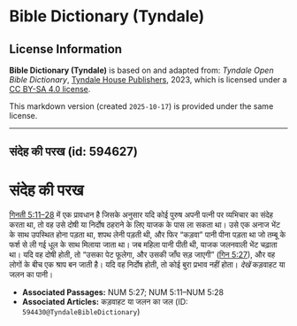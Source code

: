 # Bible Dictionary (Tyndale)

## License Information

**Bible Dictionary (Tyndale)** is based on and adapted from: _Tyndale Open Bible Dictionary_, [Tyndale House Publishers](https://tyndaleopenresources.com/), 2023, which is licensed under a [CC BY-SA 4.0 license](https://creativecommons.org/licenses/by-sa/4.0/legalcode.en).

This markdown version (created `2025-10-17`) is provided under the same license.



--------------------------------

## संदेह की परख (id: 594627)

संदेह की परख
============

[गिनती 5:11–28](https://ref.ly/Num5:11-Num5:28) में एक प्रावधान है जिसके अनुसार यदि कोई पुरुष अपनी पत्नी पर व्यभिचार का संदेह करता था, तो वह उसे दोषी या निर्दोष ठहराने के लिए याजक के पास ला सकता था। उसे एक अनाज भेंट के साथ उपस्थित होना पड़ता था, शपथ लेनी पड़ती थी, और फिर “कड़वा” पानी पीना पड़ता था जो तम्बू के फर्श से ली गई धूल के साथ मिलाया जाता था। जब महिला पानी पीती थी, याजक जलनवाली भेंट चढ़ाता था। यदि वह दोषी होती, तो “उसका पेट फूलेगा, और उसकी जाँघ सड़ जाएगी” ([गिन 5:27](https://ref.ly/Num5:27)), और वह लोगों के बीच एक श्राप बन जाती है। यदि वह निर्दोष होती, तो कोई बुरा प्रभाव नहीं होता। *देखें* कड़वाहट या जलन का पानी।

* **Associated Passages:** NUM 5:27; NUM 5:11–NUM 5:28
* **Associated Articles:** कड़वाहट या जलन का जल (ID: `594430@TyndaleBibleDictionary`)

